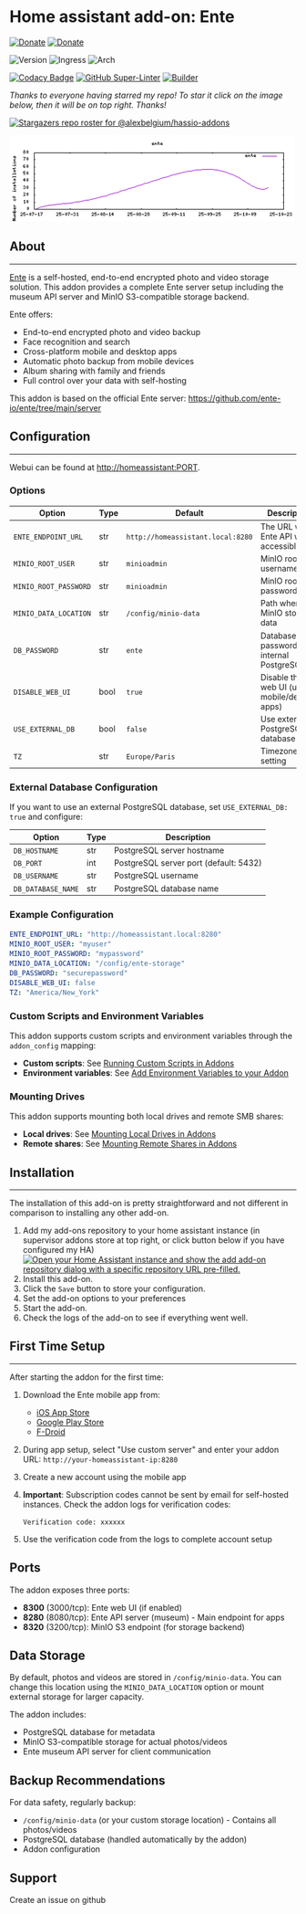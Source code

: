 # Home assistant add-on: Ente

[![Donate][donation-badge]](https://www.buymeacoffee.com/alexbelgium)
[![Donate][paypal-badge]](https://www.paypal.com/donate/?hosted_button_id=DZFULJZTP3UQA)

![Version](https://img.shields.io/badge/dynamic/json?label=Version&query=%24.version&url=https%3A%2F%2Fraw.githubusercontent.com%2Falexbelgium%2Fhassio-addons%2Fmaster%2Fente%2Fconfig.json)
![Ingress](https://img.shields.io/badge/dynamic/json?label=Ingress&query=%24.ingress&url=https%3A%2F%2Fraw.githubusercontent.com%2Falexbelgium%2Fhassio-addons%2Fmaster%2Fente%2Fconfig.json)
![Arch](https://img.shields.io/badge/dynamic/json?color=success&label=Arch&query=%24.arch&url=https%3A%2F%2Fraw.githubusercontent.com%2Falexbelgium%2Fhassio-addons%2Fmaster%2Fente%2Fconfig.json)

[![Codacy Badge](https://app.codacy.com/project/badge/Grade/9c6cf10bdbba45ecb202d7f579b5be0e)](https://www.codacy.com/gh/alexbelgium/hassio-addons/dashboard?utm_source=github.com&utm_medium=referral&utm_content=alexbelgium/hassio-addons&utm_campaign=Badge_Grade)
[![GitHub Super-Linter](https://img.shields.io/github/actions/workflow/status/alexbelgium/hassio-addons/weekly-supelinter.yaml?label=Lint%20code%20base)](https://github.com/alexbelgium/hassio-addons/actions/workflows/weekly-supelinter.yaml)
[![Builder](https://img.shields.io/github/actions/workflow/status/alexbelgium/hassio-addons/onpush_builder.yaml?label=Builder)](https://github.com/alexbelgium/hassio-addons/actions/workflows/onpush_builder.yaml)

[donation-badge]: https://img.shields.io/badge/Buy%20me%20a%20coffee%20(no%20paypal)-%23d32f2f?logo=buy-me-a-coffee&style=flat&logoColor=white
[paypal-badge]: https://img.shields.io/badge/Buy%20me%20a%20coffee%20with%20Paypal-0070BA?logo=paypal&style=flat&logoColor=white

_Thanks to everyone having starred my repo! To star it click on the image below, then it will be on top right. Thanks!_

[![Stargazers repo roster for @alexbelgium/hassio-addons](https://raw.githubusercontent.com/alexbelgium/hassio-addons/master/.github/stars2.svg)](https://github.com/alexbelgium/hassio-addons/stargazers)

![downloads evolution](https://raw.githubusercontent.com/alexbelgium/hassio-addons/master/ente/stats.png)

## About

---

[Ente](https://github.com/ente-io/ente) is a self-hosted, end-to-end encrypted photo and video storage solution. This addon provides a complete Ente server setup including the museum API server and MinIO S3-compatible storage backend.

Ente offers:
- End-to-end encrypted photo and video backup
- Face recognition and search
- Cross-platform mobile and desktop apps
- Automatic photo backup from mobile devices
- Album sharing with family and friends
- Full control over your data with self-hosting

This addon is based on the official Ente server: https://github.com/ente-io/ente/tree/main/server

## Configuration

---

Webui can be found at <http://homeassistant:PORT>.

### Options

| Option | Type | Default | Description |
|--------|------|---------|-------------|
| `ENTE_ENDPOINT_URL` | str | `http://homeassistant.local:8280` | The URL where Ente API will be accessible |
| `MINIO_ROOT_USER` | str | `minioadmin` | MinIO root username |
| `MINIO_ROOT_PASSWORD` | str | `minioadmin` | MinIO root password |
| `MINIO_DATA_LOCATION` | str | `/config/minio-data` | Path where MinIO stores data |
| `DB_PASSWORD` | str | `ente` | Database password for internal PostgreSQL |
| `DISABLE_WEB_UI` | bool | `true` | Disable the web UI (use mobile/desktop apps) |
| `USE_EXTERNAL_DB` | bool | `false` | Use external PostgreSQL database |
| `TZ` | str | `Europe/Paris` | Timezone setting |

### External Database Configuration

If you want to use an external PostgreSQL database, set `USE_EXTERNAL_DB: true` and configure:

| Option | Type | Description |
|--------|------|-------------|
| `DB_HOSTNAME` | str | PostgreSQL server hostname |
| `DB_PORT` | int | PostgreSQL server port (default: 5432) |
| `DB_USERNAME` | str | PostgreSQL username |
| `DB_DATABASE_NAME` | str | PostgreSQL database name |

### Example Configuration

```yaml
ENTE_ENDPOINT_URL: "http://homeassistant.local:8280"
MINIO_ROOT_USER: "myuser"
MINIO_ROOT_PASSWORD: "mypassword"
MINIO_DATA_LOCATION: "/config/ente-storage"
DB_PASSWORD: "securepassword"
DISABLE_WEB_UI: false
TZ: "America/New_York"
```

### Custom Scripts and Environment Variables

This addon supports custom scripts and environment variables through the `addon_config` mapping:

- **Custom scripts**: See [Running Custom Scripts in Addons](https://github.com/alexbelgium/hassio-addons/wiki/Running-custom-scripts-in-Addons)
- **Environment variables**: See [Add Environment Variables to your Addon](https://github.com/alexbelgium/hassio-addons/wiki/Add-Environment-variables-to-your-Addon)

### Mounting Drives

This addon supports mounting both local drives and remote SMB shares:

- **Local drives**: See [Mounting Local Drives in Addons](https://github.com/alexbelgium/hassio-addons/wiki/Mounting-Local-Drives-in-Addons)
- **Remote shares**: See [Mounting Remote Shares in Addons](https://github.com/alexbelgium/hassio-addons/wiki/Mounting-remote-shares-in-Addons)

## Installation

---

The installation of this add-on is pretty straightforward and not different in comparison to installing any other add-on.

1. Add my add-ons repository to your home assistant instance (in supervisor addons store at top right, or click button below if you have configured my HA)
   [![Open your Home Assistant instance and show the add add-on repository dialog with a specific repository URL pre-filled.](https://my.home-assistant.io/badges/supervisor_add_addon_repository.svg)](https://my.home-assistant.io/redirect/supervisor_add_addon_repository/?repository_url=https%3A%2F%2Fgithub.com%2Falexbelgium%2Fhassio-addons)
1. Install this add-on.
1. Click the `Save` button to store your configuration.
1. Set the add-on options to your preferences
1. Start the add-on.
1. Check the logs of the add-on to see if everything went well.

## First Time Setup

---

After starting the addon for the first time:

1. Download the Ente mobile app from:
   - [iOS App Store](https://apps.apple.com/app/ente-photos/id1542026904)
   - [Google Play Store](https://play.google.com/store/apps/details?id=io.ente.photos)
   - [F-Droid](https://f-droid.org/packages/io.ente.photos.fdroid/)

2. During app setup, select "Use custom server" and enter your addon URL: `http://your-homeassistant-ip:8280`

3. Create a new account using the mobile app

4. **Important**: Subscription codes cannot be sent by email for self-hosted instances. Check the addon logs for verification codes:
   ```
   Verification code: xxxxxx
   ```

5. Use the verification code from the logs to complete account setup

## Ports

The addon exposes three ports:

- **8300** (3000/tcp): Ente web UI (if enabled)
- **8280** (8080/tcp): Ente API server (museum) - Main endpoint for apps
- **8320** (3200/tcp): MinIO S3 endpoint (for storage backend)

## Data Storage

By default, photos and videos are stored in `/config/minio-data`. You can change this location using the `MINIO_DATA_LOCATION` option or mount external storage for larger capacity.

The addon includes:
- PostgreSQL database for metadata
- MinIO S3-compatible storage for actual photos/videos
- Ente museum API server for client communication

## Backup Recommendations

For data safety, regularly backup:
- `/config/minio-data` (or your custom storage location) - Contains all photos/videos
- PostgreSQL database (handled automatically by the addon)
- Addon configuration

## Support

Create an issue on github

[repository]: https://github.com/alexbelgium/hassio-addons